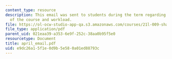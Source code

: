 ```yaml
---
content_type: resource
description: This email was sent to students during the term regarding the status
  of the course and workload.
file: https://ol-ocw-studio-app-qa.s3.amazonaws.com/courses/21l-009-shakespeare-spring-2004/e9dc26a15f1e0d9b5e580a01ed88793c_april_email.pdf
file_type: application/pdf
parent_uid: 021eaa39-a353-6e9f-252c-38aa0b95f5e0
resourcetype: Document
title: april_email.pdf
uid: e9dc26a1-5f1e-0d9b-5e58-0a01ed88793c
---
```

